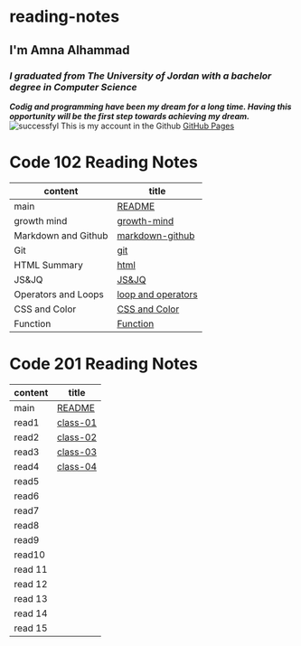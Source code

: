 # reading-notes
## **I'm Amna Alhammad**
### *I graduated from The University of Jordan with a bachelor degree in Computer Science*
***Codig and programming have been my dream for a long time. Having this opportunity will be the first step towards achieving my dream.***
![successfyl](https://www.wealthacademyglobal.com/wp-content/uploads/2016/12/Success-1030x686.jpg)
This is my account in the Github [GitHub Pages](https://github.com/Amna-Alhammad/)

# **Code 102 Reading Notes**

content  | title
------------ | -------------
main       | [README](https://amna-alhammad.github.io/reading-notes/)
growth mind   | [growth-mind](https://amna-alhammad.github.io/reading-notes/growth-mind)
Markdown and Github   |[markdown-github](https://amna-alhammad.github.io/reading-notes/markdown-github)
Git          |[git](https://amna-alhammad.github.io/reading-notes/git)
HTML Summary     |[html](https://amna-alhammad.github.io/reading-notes/html)
 JS&JQ    | [JS&JQ](https://amna-alhammad.github.io/reading-notes/JSJQ)
 Operators and Loops | [loop and operators](https://amna-alhammad.github.io/reading-notes/loop)
 CSS and Color |[CSS and Color](https://amna-alhammad.github.io/reading-notes/css-and-color)
 Function | [Function](https://amna-alhammad.github.io/reading-notes/functions)


# **Code 201 Reading Notes**

content  | title
------------ | -------------
main       | [README](https://amna-alhammad.github.io/reading-notes/)
read1   | [class-01](https://amna-alhammad.github.io/reading-notes/class-01)
read2       |[class-02](https://amna-alhammad.github.io/reading-notes/class-02)
read3          |[class-03](https://amna-alhammad.github.io/reading-notes/class-03)
read4     | [class-04](https://amna-alhammad.github.io/reading-notes/class-04)
read5 |
read6 |
read7|
read8 |
read9 |
read10 |
read 11 |
read 12 |
read 13 |
read 14 |
read 15 | 

